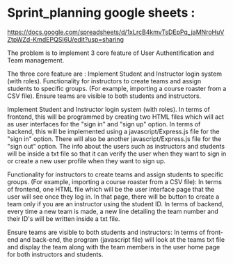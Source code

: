 # Sprint_planning google sheets : 
https://docs.google.com/spreadsheets/d/1xLrcB4kmvTsDEpPq_jaMNroHuVZtpWZd-KmdEPQSI6U/edit?usp=sharing

The problem is to implement 3 core feature of User Authentification and Team management.

The three core feature are : Implement Student and Instructor login system (with roles). Functionality for instructors to create teams and assign students to specific groups. (For example, importing a course roaster from a CSV file). Ensure teams are visible to both students and instructors.

Implement Student and Instructor login system (with roles). In terms of frontend, this will be programmed by creating two HTML files which will act as user interfaces for the "sign in" and "sign up" option. In terms of backend, this will be implemented using a javascript/Express.js file for the "sign in" option. There will also be another javascript/Express.js file for the "sign out" option. The info about the users such as instructors and students will be inside a txt file so that it can verify the user when they want to sign in or create a new user profile when they want to sign up.



Functionality for instructors to create teams and assign students to specific groups. (For example, importing a course roaster from a CSV file): In terms of frontend, one HTML file which will be the user interface page that the user will see once they log in. In that page, there will be button to create a team only if you are an instructor using the student ID. In terms of backend, every time a new team is made, a new line detailing the team number and their ID's will be written inside a txt file.

Ensure teams are visible to both students and instructors: In terms of front-end and back-end, the program (javascript file) will look at the teams txt file and display the team along with the team members in the user home page for both instructors and students.

